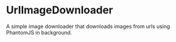 # UrlImageDownloader
A simple image downloader that downloads images from urls using PhantomJS in background.
